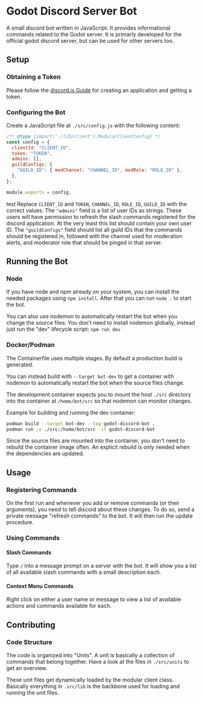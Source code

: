 # Godot Discord Server Bot

A small discord bot written in JavaScript. It provides informational commands related
to the Godot server. It is primarly developed for the official godot discord server,
but can be used for other servers too.

## Setup

### Obtaining a Token

Please follow the [discord.js Guide](https://discordjs.guide/preparations/setting-up-a-bot-application.html#creating-your-bot)
for creating an application and getting a token.

### Configuring the Bot

Create a JavaScript file at `./src/config.js` with the following content:

```js
/** @type {import('./lib/client').ModularClientConfig} */
const config = {
  clientId: "CLIENT_ID",
  token: "TOKEN",
  admins: [],
  guildConfigs: {
    "GUILD_ID": { modChannel: "CHANNEL_ID", modRole: "ROLE_ID" },
  },
};

module.exports = config;
```
test
Replace `CLIENT_ID` and `TOKEN`, `CHANNEL_ID`, `ROLE_ID`, `GUILD_ID` with the correct values. The `"admins"` field is
a list of user IDs as strings. These users will have permission to refresh the slash
commands registered for the discord application. At the very least this list should
contain your own user ID.
The `"guildConfigs"` field should list all guild IDs that the commands should be registered
in, followed with the channel used for moderation alerts, and moderator role that should be pinged in that server.

## Running the Bot

### Node

If you have node and npm already on your system, you can install the needed packages
using `npm install`. After that you can run `node .` to start the bot.

You can also use nodemon to automatically restart the bot when you change the source
files. You don't need to install nodemon globally, instead just run the "dev" lifecycle
script: `npm run dev`

### Docker/Podman

The Containerfile uses multiple stages. By default a production build is generated.

You can instead build with `--target bot-dev` to get a container with nodemon to
automatically restart the bot when the source files change.

The development container expects you to mount the host `./src` directory into the
container at `/home/bot/src` so that nodemon can monitor changes.

Example for building and running the dev container:

```bash
podman build --target bot-dev --tag godot-discord-bot .
podman run -v ./src:/home/bot/src -it godot-discord-bot
```

Since the source files are mounted into the container, you don't need to rebuild the
container image often. An explicit rebuild is only needed when the dependencies are
updated.

## Usage

### Registering Commands

On the first run and whenever you add or remove commands (or their arguments), you need to tell discord about these changes. To do so, send a private message "refresh commands" to the bot. It will then run the update procedure.

### Using Commands

#### Slash Commands

Type `/` into a message prompt on a server with the bot. It will show you a list of
all available slash commands with a small description each.

#### Context Menu Commands

Right click on either a user name or message to view a list of available actions and
commands available for each.

## Contributing

### Code Structure

The code is organized into "Units". A unit is basically a collection of commands that
belong together. Have a look at the files in `./src/units` to get an overview.

These unit files get dynamically loaded by the modular client class. Basically
everything in `.src/lib` is the backbone used for loading and running the unit
files.
